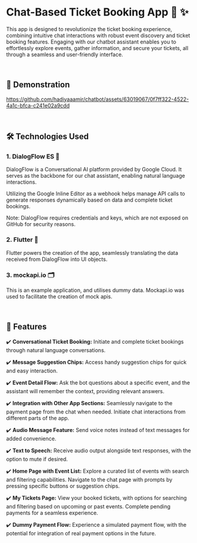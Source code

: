 # Chat-Based Ticket Booking App  🎫 ✨

This app is designed to revolutionize the ticket booking experience, combining intuitive chat interactions with robust event discovery and ticket booking features. Engaging with our chatbot assistant enables you to effortlessly explore events, gather information, and secure your tickets, all through a seamless and user-friendly interface.


<br>

##  🎥 Demonstration

https://github.com/hadiyaaamir/chatbot/assets/63019067/0f7ff322-4522-4a1c-bfca-c241e02a9cdd


<br>

## 🛠️ Technologies Used

### 1. DialogFlow ES 💬 
DialogFlow is a Conversational AI platform provided by Google Cloud. It serves as the backbone for our chat assistant, enabling natural language interactions.

Utilizing the Google Inline Editor as a webhook helps manage API calls to generate responses dynamically based on data and complete ticket bookings. 

Note: DialogFlow requires credentials and keys, which are not exposed on GitHub for security reasons.

### 2. Flutter 📱 
Flutter powers the creation of the app, seamlessly translating the data received from DialogFlow into UI objects. 

### 3. mockapi.io 🗂️ 
This is an example application, and utilises dummy data. Mockapi.io was used to facilitate the creation of mock apis.


<br>


## 🚀 Features 

✔️ **Conversational Ticket Booking:** Initiate and complete ticket bookings through natural language conversations.
  
✔️ **Message Suggestion Chips:** Access handy suggestion chips for quick and easy interaction.

✔️ **Event Detail Flow:** Ask the bot questions about a specific event, and the assistant will remember the context, providing relevant answers.

✔️ **Integration with Other App Sections:** Seamlessly navigate to the payment page from the chat when needed. Initiate chat interactions from different parts of the app.

✔️ **Audio Message Feature:** Send voice notes instead of text messages for added convenience.
  
✔️ **Text to Speech:** Receive audio output alongside text responses, with the option to mute if desired.

✔️ **Home Page with Event List:** Explore a curated list of events with search and filtering capabilities. Navigate to the chat page with prompts by pressing specific buttons or suggestion chips.

✔️ **My Tickets Page:** View your booked tickets, with options for searching and filtering based on upcoming or past events. Complete pending payments for a seamless experience.

✔️ **Dummy Payment Flow:** Experience a simulated payment flow, with the potential for integration of real payment options in the future.
